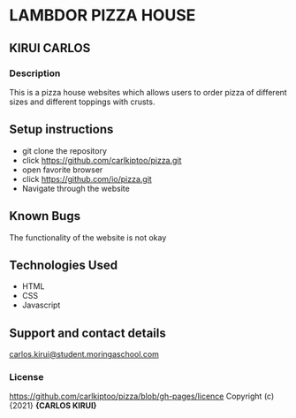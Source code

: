 # LAMBDOR PIZZA HOUSE
## KIRUI CARLOS
### Description
This is a pizza house websites which allows users to order pizza of different sizes and different toppings with crusts.
## Setup instructions
* git clone the repository
* click https://github.com/carlkiptoo/pizza.git
* open favorite browser
* click https://github.com/io/pizza.git
* Navigate through the website
## Known Bugs
The functionality of the website is not okay
## Technologies Used
* HTML
* CSS
* Javascript
## Support and contact details
carlos.kirui@student.moringaschool.com
### License
https://github.com/carlkiptoo/pizza/blob/gh-pages/licence
Copyright (c) {2021} **{CARLOS KIRUI}**
